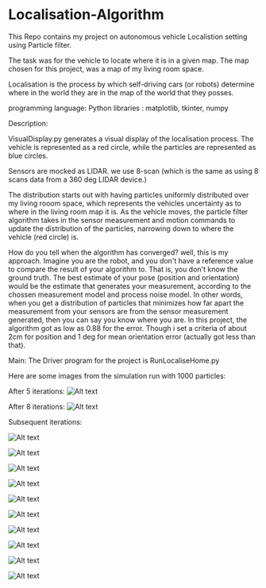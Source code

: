 # Localisation-Algorithm

This Repo contains my project on autonomous vehicle Localistion setting using Particle filter. 

The task was for the vehicle to locate where it is in a given map. The map chosen for this project, was a map of my living room space. 

Localisation is the process by which self-driving cars (or robots) determine where in the world they are in the map of the world that they posses. 

programming language: Python 
libraries : matplotlib, tkinter, numpy

Description: 

VisualDisplay.py generates a visual display of the localisation process. The vehicle is represented as a red circle, while the particles are represented as blue circles. 

Sensors are mocked as LIDAR. we use 8-scan (which is the same as using 8 scans data from a 360 deg LIDAR device.)

The distribution starts out with having particles uniformly distributed over my living rooom space, which represents the vehicles uncertainty as to where in the living room map it is. As the vehicle moves, the particle filter algorithm takes in the sensor measurement and motion commands to update the distribution of the particles, narrowing down to where the vehicle (red circle) is. 

How do you tell when the algorithm has converged? well, this is my approach. Imagine you are the robot, and you don't have a reference value to compare the result of your algorithm to. That is, you don't know the ground truth. The best estimate of your pose (position and orientation) would be the estimate that generates your measurement, according to the chossen measurement model and process noise model. In other words, when you get a distribution of particles that minimizes how far apart the measurement from your sensors are from the sensor measurement generated, then you can say you know where you are. In this project, the algorithm got as low as 0.88 for the error. Though i set a criteria of about 2cm for position and 1 deg for mean orientation error (actually got less than that). 


Main: 
	The Driver program for the project is RunLocaliseHome.py

Here are some images from the simulation run with 1000 particles: 

After 5 iterations: 
![Alt text](/img/pf_img2.png?raw=true "particle distribution after 5 few runs")

After 8 iterations: 
![Alt text](/img/pf_img3.png?raw=true "particle distribution after 8 few runs")

Subsequent iterations: 

![Alt text](/img/pf_img4.png?raw=true "")

![Alt text](/img/pf_img5.png?raw=true "")

![Alt text](/img/pf_img6.png?raw=true "")

![Alt text](/img/pf_img7.png?raw=true "")

![Alt text](/img/pf_img8.png?raw=true "")

![Alt text](/img/pf_img9.png?raw=true "")

![Alt text](/img/pf_img10.png?raw=true "")

![Alt text](/img/pf_img11.png?raw=true "")

![Alt text](/img/pf_img12.png?raw=true "")

![Alt text](/img/pf_img13.png?raw=true "")



